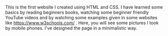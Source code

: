 This is the first website I created using HTML and CSS.
I have learned some basics by reading beginners books, watching some beginner friendly YouTube videos and by watching some examples given in some websites like https://www.w3schools.com/ .
Here, you will see some pictures I took by mobile phones. 
I've designed the page in a minimalistic way. 
